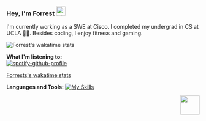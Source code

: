### Hey, I'm Forrest <img src="https://user-images.githubusercontent.com/1303154/88677602-1635ba80-d120-11ea-84d8-d263ba5fc3c0.gif" width="24px" alt="hi">

I'm currently working as a SWE at Cisco. I completed my undergrad in CS at UCLA :man_student:. Besides coding, I enjoy fitness and gaming.

<!-- ![My GitHub stats](https://github-readme-stats.vercel.app/api?username=forrestburton&count_private=true&theme=dark&hide=contribs,prs) -->
<!-- ![My GitHub stats](https://github-readme-stats.vercel.app/api?username=forrestburton&show_icons=true&theme=tokyonight) -->


<!-- ![Languages](https://github-readme-stats.vercel.app/api/top-langs/?username=forrestburton&layout=compact) -->

![Forrest's wakatime stats](https://github-readme-stats.vercel.app/api/wakatime?username=@forrestburton)

**What I'm listening to:** <br/>
[![spotify-github-profile](https://spotify-github-profile.vercel.app/api/view?uid=c0535e3k72rqn7nfqvfm1kv7v&cover_image=true&theme=novatorem)](https://github.com/kittinan/spotify-github-profile)

[Forrests's wakatime stats](https://wakatime.com/share/@forrestburton/44f5e53d-e3ec-4ce9-8fc6-6b56b28c19ff.svg)


**Languages and Tools:**
[![My Skills](https://skillicons.dev/icons?i=java,aws,terraform,python,docker)](https://skillicons.dev)

<img align='right' src="https://media.giphy.com/media/mGcNjsfWAjY5AEZNw6/giphy.gif" width="50">
